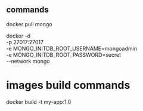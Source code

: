 ## commands
docker pull mongo

docker -d \
-p 27017:27017 \
-e MONGO_INITDB_ROOT_USERNAME=mongoadmin \
-e MONGO_INITDB_ROOT_PASSWORD=secret \
--network 
mongo


# images build commands
docker build -t my-app:1.0